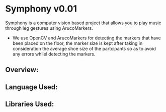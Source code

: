 # Symphony v0.01
Symphony is a computer vision based project that allows you to play music through leg gestures using ArucoMarkers.

* We use OpenCV and ArucoMarkers for detecting the markers that have been placed on the floor, the marker size is kept after taking in consideration the average shoe size of the partcipants so as to avoid any errors whilel detecting the markers.


## Overview:







## Language Used:






## Libraries Used:
